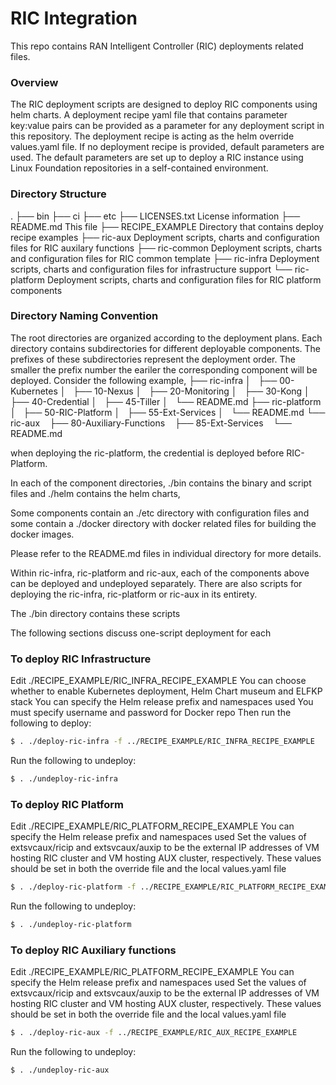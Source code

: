 # RIC Integration
  
This repo contains RAN Intelligent Controller (RIC) deployments related files.


### Overview

The RIC deployment scripts are designed to deploy RIC components using helm charts. A deployment recipe yaml file that
contains parameter key:value pairs can be provided as a parameter for any deployment script in this repository. The
deployment recipe is acting as the helm override values.yaml file. If no deployment recipe is provided, default parameters
are used. The default parameters are set up to deploy a RIC instance using Linux Foundation repositories in a
self-contained environment. 


### Directory Structure
.
├── bin
├── ci
├── etc
├── LICENSES.txt	License information
├── README.md           This file
├── RECIPE_EXAMPLE	Directory that contains deploy recipe examples
├── ric-aux		Deployment scripts, charts and configuration files for RIC auxilary functions
├── ric-common		Deployment scripts, charts and configuration files for RIC common template
├── ric-infra		Deployment scripts, charts and configuration files for infrastructure support
└── ric-platform	Deployment scripts, charts and configuration files for RIC platform components

### Directory Naming Convention

The root directories are organized according to the deployment plans. Each directory contains subdirectories for
different deployable components. The prefixes of these subdirectories represent the deployment order. The smaller the
prefix number the eariler the corresponding component will be deployed.  Consider the following example,
├── ric-infra
│   ├── 00-Kubernetes
│   ├── 10-Nexus
│   ├── 20-Monitoring
│   ├── 30-Kong
│   ├── 40-Credential
│   ├── 45-Tiller
│   └── README.md
├── ric-platform
│   ├── 50-RIC-Platform
│   ├── 55-Ext-Services
│   └── README.md
└── ric-aux
    ├── 80-Auxiliary-Functions
    ├── 85-Ext-Services
    └── README.md


when deploying the ric-platform, the credential is deployed before RIC-Platform.

In each of the component directories, ./bin contains the binary and script files and ./helm contains the helm charts,

Some components contain an ./etc directory with configuration files and some contain a ./docker directory with docker related files for building the docker images.

Please refer to the README.md files in individual directory for more details.

Within ric-infra, ric-platform and ric-aux, each of the components above can be deployed and undeployed separately.
There are also scripts for deploying the ric-infra, ric-platform or ric-aux in its entirety.

The ./bin directory contains these scripts

The following sections discuss one-script deployment for each

### To deploy RIC Infrastructure

Edit ./RECIPE_EXAMPLE/RIC_INFRA_RECIPE_EXAMPLE
You can choose whether to enable Kubernetes deployment, Helm Chart museum and ELFKP stack
You can specify the Helm release prefix and namespaces used
You must specify username and password for Docker repo
Then run the following to deploy:
```sh
$ . ./deploy-ric-infra -f ../RECIPE_EXAMPLE/RIC_INFRA_RECIPE_EXAMPLE
```
Run the following to undeploy:
```sh
$ . ./undeploy-ric-infra 
```

### To deploy RIC Platform

Edit ./RECIPE_EXAMPLE/RIC_PLATFORM_RECIPE_EXAMPLE
You can specify the Helm release prefix and namespaces used
Set the values of extsvcaux/ricip and extsvcaux/auxip to be the external IP addresses of VM hosting RIC cluster and VM hosting AUX cluster, respectively.
These values should be set in both the override file and the local values.yaml file
```sh
$ . ./deploy-ric-platform -f ../RECIPE_EXAMPLE/RIC_PLATFORM_RECIPE_EXAMPLE
```
Run the following to undeploy:
```sh
$ . ./undeploy-ric-platform 
```

### To deploy RIC Auxiliary functions

Edit ./RECIPE_EXAMPLE/RIC_PLATFORM_RECIPE_EXAMPLE
You can specify the Helm release prefix and namespaces used
Set the values of extsvcaux/ricip and extsvcaux/auxip to be the external IP addresses of VM hosting RIC cluster and VM hosting AUX cluster, respectively.
These values should be set in both the override file and the local values.yaml file
```sh
$ . ./deploy-ric-aux -f ../RECIPE_EXAMPLE/RIC_AUX_RECIPE_EXAMPLE
```
Run the following to undeploy:
```sh
$ . ./undeploy-ric-aux 
```

